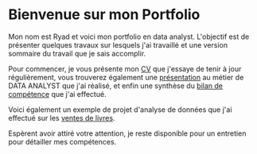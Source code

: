 # Bienvenue sur mon Portfolio

Mon nom est Ryad et voici mon portfolio en data analyst. L'objectif est de présenter quelques travaux sur lesquels j'ai travaillé et une version sommaire du travail que je sais accomplir.

Pour commencer, je vous présente mon [CV](https://drive.google.com/file/d/1YFjwEDhZ-f4GI3sgMyVcdTf31oqxlmtc/view?usp=drive_link) que j'essaye de tenir à jour régulièrement, vous trouverez également une [présentation](/data_analyst.md) au métier de DATA ANALYST que j'ai réalisé, et enfin une synthèse du [bilan de compétence](https://drive.google.com/file/d/1ZuENoRLQTo4Jq1KyeJm_CkONdGz1qTRs/view?usp=drive_link) que j'ai effectué.

Voici également un exemple de projet d'analyse de données que j'ai effectué sur les [ventes de livres](/Project.md).

Espèrent avoir attiré votre attention, je reste disponible pour un entretien pour détailler mes compétences.
